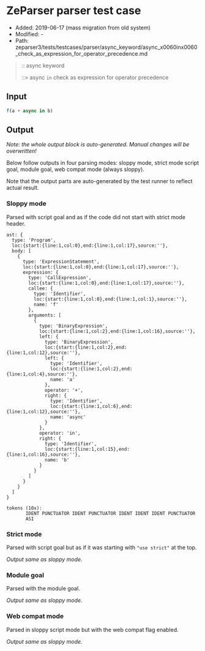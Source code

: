 # ZeParser parser test case

- Added: 2019-06-17 (mass migration from old system)
- Modified: -
- Path: zeparser3/tests/testcases/parser/async_keyword/async_x0060inx0060_check_as_expression_for_operator_precedence.md

> :: async keyword
>
> ::> async `in` check as expression for operator precedence

## Input

`````js
f(a + async in b)
`````

## Output

_Note: the whole output block is auto-generated. Manual changes will be overwritten!_

Below follow outputs in four parsing modes: sloppy mode, strict mode script goal, module goal, web compat mode (always sloppy).

Note that the output parts are auto-generated by the test runner to reflect actual result.

### Sloppy mode

Parsed with script goal and as if the code did not start with strict mode header.

`````
ast: {
  type: 'Program',
  loc:{start:{line:1,col:0},end:{line:1,col:17},source:''},
  body: [
    {
      type: 'ExpressionStatement',
      loc:{start:{line:1,col:0},end:{line:1,col:17},source:''},
      expression: {
        type: 'CallExpression',
        loc:{start:{line:1,col:0},end:{line:1,col:17},source:''},
        callee: {
          type: 'Identifier',
          loc:{start:{line:1,col:0},end:{line:1,col:1},source:''},
          name: 'f'
        },
        arguments: [
          {
            type: 'BinaryExpression',
            loc:{start:{line:1,col:2},end:{line:1,col:16},source:''},
            left: {
              type: 'BinaryExpression',
              loc:{start:{line:1,col:2},end:{line:1,col:12},source:''},
              left: {
                type: 'Identifier',
                loc:{start:{line:1,col:2},end:{line:1,col:4},source:''},
                name: 'a'
              },
              operator: '+',
              right: {
                type: 'Identifier',
                loc:{start:{line:1,col:6},end:{line:1,col:12},source:''},
                name: 'async'
              }
            },
            operator: 'in',
            right: {
              type: 'Identifier',
              loc:{start:{line:1,col:15},end:{line:1,col:16},source:''},
              name: 'b'
            }
          }
        ]
      }
    }
  ]
}

tokens (10x):
       IDENT PUNCTUATOR IDENT PUNCTUATOR IDENT IDENT IDENT PUNCTUATOR
       ASI
`````

### Strict mode

Parsed with script goal but as if it was starting with `"use strict"` at the top.

_Output same as sloppy mode._

### Module goal

Parsed with the module goal.

_Output same as sloppy mode._

### Web compat mode

Parsed in sloppy script mode but with the web compat flag enabled.

_Output same as sloppy mode._
